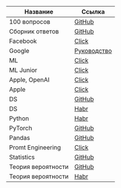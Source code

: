 

| Название | Ссылка |
| ------ | ------ |
|100 вопросов|[GitHub](https://github.com/masmahbubalom/InterviewQuestions/tree/main/ML%20Interview%20Question)|
|Сборник ответов|[GitHub](https://github.com/khangich/machine-learning-interview/tree/master)|
|Facebook|[Click](https://www.interviewquery.com/interview-guides/facebook-machine-learning-interview-questions)|
|Google|[Руководство](https://www.interviewquery.com/interview-guides/google-machine-learning-interview-questions)|
|ML|[Click](https://shakhbanov.org/podgotovka-k-sobesedovaniyu-po-ml/)|
|ML Junior|[Click](https://uzundemir.github.io/ml-interview)|
|Apple, OpenAI|[Click](https://careerservices.fas.harvard.edu/blog/2023/11/20/ai-interviews-at-apple-openai-bloomberg-jp-morgan-what-to-expect/)|
|Apple|[Click](https://www.tryexponent.com/guides/apple-machine-learning-engineer-interview)|
|DS|[GitHub](https://github.com/chekrizh/talk_about_ml)|
|DS|[Habr](https://habr.com/ru/articles/783766/)|
|Python|[Habr](https://habr.com/ru/articles/782266/)|
|PyTorch|[GitHub](https://github.com/Devinterview-io/pytorch-interview-questions)|
|Pandas|[GitHub](https://github.com/Devinterview-io/pandas-interview-questions?tab=readme-ov-file)|
|Promt Engineering|[Click](https://www.softwaretestingmaterial.com/prompt-engineering-interview-questions/)|
|Statistics|[GitHub](https://github.com/Devinterview-io/statistics-interview-questions)|
|Теория вероятности|[GitHub](https://github.com/chizhonk/interview_preparation_kit/blob/master/Probability%20Theory.pdf)|
|Теория вероятности|[Habr](https://habr.com/ru/companies/JetBrains-education/articles/498188/)|